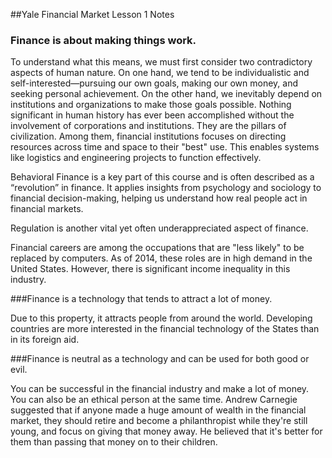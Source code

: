 ##Yale Financial Market Lesson 1 Notes

### Finance is about making things work.

To understand what this means, we must first consider two contradictory aspects of human nature. On one hand, we tend to be individualistic and self-interested—pursuing our own goals, making our own money, and seeking personal achievement. On the other hand, we inevitably depend on institutions and organizations to make those goals possible. Nothing significant in human history has ever been accomplished without the involvement of corporations and institutions. They are the pillars of civilization. Among them, financial institutions focuses on directing resources across time and space to their "best" use. This enables systems like logistics and engineering projects to function effectively.

Behavioral Finance is a key part of this course and is often described as a “revolution” in finance. It applies insights from psychology and sociology to financial decision-making, helping us understand how real people act in financial markets.

Regulation is another vital yet often underappreciated aspect of finance. 

Financial careers are among the occupations that are "less likely" to be replaced by computers. As of 2014, these roles are in high demand in the United States. However, there is significant income inequality in this industry.

###Finance is a technology that tends to attract a lot of money.

Due to this property, it attracts people from around the world. Developing countries are more interested in the financial technology of the States than in its foreign aid.

###Finance is neutral as a technology and can be used for both good or evil.

You can be successful in the financial industry and make a lot of money. You can also be an ethical person at the same time. Andrew Carnegie suggested that if anyone made a huge amount of wealth in the financial market, they should retire and become a philanthropist while they're still young, and focus on giving that money away. He believed that it's better for them than passing that money on to their children.
